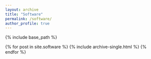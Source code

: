 ```yaml
---
layout: archive
title: "Software"
permalink: /software/
author_profile: true
---
```


{% include base_path %}


{% for post in site.software %}
  {% include archive-single.html %}
{% endfor %}


